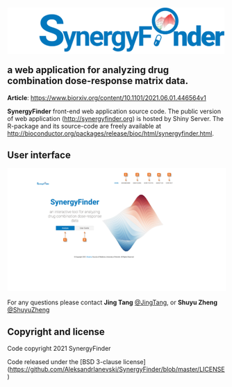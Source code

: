 
<a href="http://synergyfinder.org"><img src="./www/images/logo.gif" align="left" width="500px"></a>
<br/>
<br/>
<br/>
<br/>
<br/>
<br/>
## a web application for analyzing drug combination dose-response matrix data.

**Article**: https://www.biorxiv.org/content/10.1101/2021.06.01.446564v1

**SynergyFinder** front-end web application source code. The public version of web application (http://synergyfinder.org) is hosted by Shiny Server. The R-package and its source-code are freely available at http://bioconductor.org/packages/release/bioc/html/synergyfinder.html.


## User interface

![Home page](./www/images/userGuideHome.png)

For any questions please contact **Jing Tang** [@JingTang](jing.tang@helsinki.fi), or **Shuyu Zheng** [@ShuyuZheng](shuyu.zheng@helsinki.fi)

## Copyright and license

Code copyright 2021 SynergyFinder

Code released under the [BSD 3-clause license] (https://github.com/AleksandrIanevski/SynergyFinder/blob/master/LICENSE)
